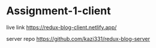 # Assignment-1-client

live link https://redux-blog-client.netlify.app/

server repo https://github.com/kazi331/redux-blog-server
